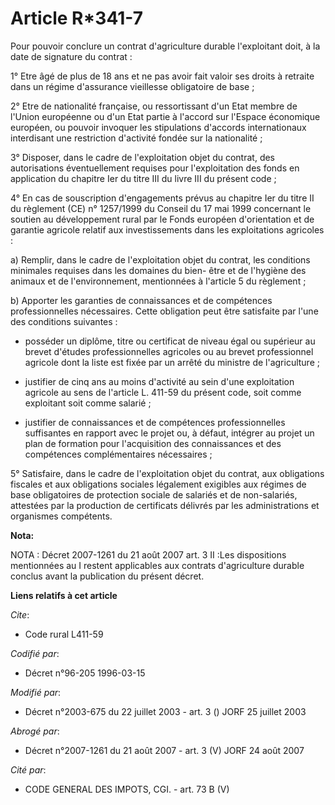 # Article R*341-7

Pour pouvoir conclure un contrat d'agriculture durable l'exploitant doit, à la date de signature du contrat :

1° Etre âgé de plus de 18 ans et ne pas avoir fait valoir ses droits à retraite dans un régime d'assurance vieillesse
obligatoire de base ;

2° Etre de nationalité française, ou ressortissant d'un Etat membre de l'Union européenne ou d'un Etat partie à l'accord sur
l'Espace économique européen, ou pouvoir invoquer les stipulations d'accords internationaux interdisant une restriction
d'activité fondée sur la nationalité ;

3° Disposer, dans le cadre de l'exploitation objet du contrat, des autorisations éventuellement requises pour l'exploitation
des fonds en application du chapitre Ier du titre III du livre III du présent code ;

4° En cas de souscription d'engagements prévus au chapitre Ier du titre II du règlement (CE) n° 1257/1999 du Conseil du 17
mai 1999 concernant le soutien au développement rural par le Fonds européen d'orientation et de garantie agricole relatif aux
investissements dans les exploitations agricoles :

a) Remplir, dans le cadre de l'exploitation objet du contrat, les conditions minimales requises dans les domaines du bien-
être et de l'hygiène des animaux et de l'environnement, mentionnées à l'article 5 du règlement ;

b) Apporter les garanties de connaissances et de compétences professionnelles nécessaires. Cette obligation peut être
satisfaite par l'une des conditions suivantes :

- posséder un diplôme, titre ou certificat de niveau égal ou supérieur au brevet d'études professionnelles agricoles ou au
brevet professionnel agricole dont la liste est fixée par un arrêté du ministre de l'agriculture ;

- justifier de cinq ans au moins d'activité au sein d'une exploitation agricole au sens de l'article L. 411-59 du présent
code, soit comme exploitant soit comme salarié ;

- justifier de connaissances et de compétences professionnelles suffisantes en rapport avec le projet ou, à défaut, intégrer
au projet un plan de formation pour l'acquisition des connaissances et des compétences complémentaires nécessaires ;

5° Satisfaire, dans le cadre de l'exploitation objet du contrat, aux obligations fiscales et aux obligations sociales
légalement exigibles aux régimes de base obligatoires de protection sociale de salariés et de non-salariés, attestées par la
production de certificats délivrés par les administrations et organismes compétents.

**Nota:**

NOTA : Décret 2007-1261 du 21 août 2007 art. 3 II :Les dispositions mentionnées au I restent applicables aux contrats
d'agriculture durable conclus avant la publication du présent décret.

**Liens relatifs à cet article**

_Cite_:

  - Code rural L411-59

_Codifié par_:

  - Décret n°96-205 1996-03-15

_Modifié par_:

  - Décret n°2003-675 du 22 juillet 2003 - art. 3 () JORF 25 juillet 2003

_Abrogé par_:

  - Décret n°2007-1261 du 21 août 2007 - art. 3 (V) JORF 24 août 2007

_Cité par_:

  - CODE GENERAL DES IMPOTS, CGI. - art. 73 B (V)
